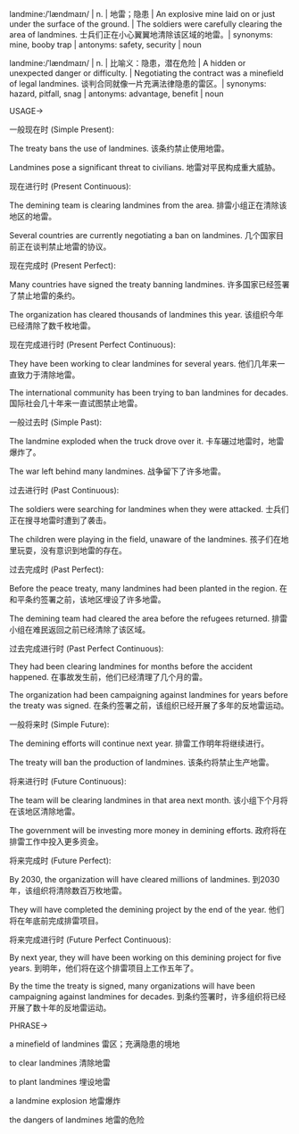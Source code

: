 landmine:/ˈlændmaɪn/ | n. | 地雷；隐患 | An explosive mine laid on or just under the surface of the ground. |  The soldiers were carefully clearing the area of landmines. 士兵们正在小心翼翼地清除该区域的地雷。| synonyms: mine, booby trap | antonyms: safety, security | noun

landmine:/ˈlændmaɪn/ | n. |  比喻义：隐患，潜在危险 | A hidden or unexpected danger or difficulty. | Negotiating the contract was a minefield of legal landmines.  谈判合同就像一片充满法律隐患的雷区。| synonyms: hazard, pitfall, snag | antonyms: advantage, benefit | noun


USAGE->

一般现在时 (Simple Present):

The treaty bans the use of landmines. 该条约禁止使用地雷。

Landmines pose a significant threat to civilians. 地雷对平民构成重大威胁。


现在进行时 (Present Continuous):

The demining team is clearing landmines from the area.  排雷小组正在清除该地区的地雷。

Several countries are currently negotiating a ban on landmines.  几个国家目前正在谈判禁止地雷的协议。


现在完成时 (Present Perfect):

Many countries have signed the treaty banning landmines. 许多国家已经签署了禁止地雷的条约。

The organization has cleared thousands of landmines this year.  该组织今年已经清除了数千枚地雷。


现在完成进行时 (Present Perfect Continuous):

They have been working to clear landmines for several years. 他们几年来一直致力于清除地雷。

The international community has been trying to ban landmines for decades. 国际社会几十年来一直试图禁止地雷。


一般过去时 (Simple Past):

The landmine exploded when the truck drove over it. 卡车碾过地雷时，地雷爆炸了。

The war left behind many landmines. 战争留下了许多地雷。


过去进行时 (Past Continuous):

The soldiers were searching for landmines when they were attacked. 士兵们正在搜寻地雷时遭到了袭击。

The children were playing in the field, unaware of the landmines. 孩子们在地里玩耍，没有意识到地雷的存在。


过去完成时 (Past Perfect):

Before the peace treaty, many landmines had been planted in the region. 在和平条约签署之前，该地区埋设了许多地雷。

The demining team had cleared the area before the refugees returned.  排雷小组在难民返回之前已经清除了该区域。


过去完成进行时 (Past Perfect Continuous):

They had been clearing landmines for months before the accident happened. 在事故发生前，他们已经清理了几个月的雷。

The organization had been campaigning against landmines for years before the treaty was signed. 在条约签署之前，该组织已经开展了多年的反地雷运动。


一般将来时 (Simple Future):

The demining efforts will continue next year. 排雷工作明年将继续进行。

The treaty will ban the production of landmines. 该条约将禁止生产地雷。


将来进行时 (Future Continuous):

The team will be clearing landmines in that area next month.  该小组下个月将在该地区清除地雷。

The government will be investing more money in demining efforts. 政府将在排雷工作中投入更多资金。


将来完成时 (Future Perfect):

By 2030, the organization will have cleared millions of landmines. 到2030年，该组织将清除数百万枚地雷。

They will have completed the demining project by the end of the year.  他们将在年底前完成排雷项目。


将来完成进行时 (Future Perfect Continuous):

By next year, they will have been working on this demining project for five years. 到明年，他们将在这个排雷项目上工作五年了。

By the time the treaty is signed, many organizations will have been campaigning against landmines for decades. 到条约签署时，许多组织将已经开展了数十年的反地雷运动。



PHRASE->

a minefield of landmines  雷区；充满隐患的境地

to clear landmines  清除地雷

to plant landmines  埋设地雷

a landmine explosion  地雷爆炸

the dangers of landmines  地雷的危险

